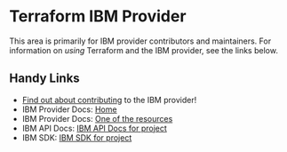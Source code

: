 # Terraform IBM Provider 
<!-- markdownlint-disable MD026 -->
This area is primarily for IBM provider contributors and maintainers. For information on _using_ Terraform and the IBM provider, see the links below.


## Handy Links
* [Find out about contributing](../../../CONTRIBUTING.md) to the IBM provider!
* IBM Provider Docs: [Home](https://registry.terraform.io/providers/IBM-Cloud/ibm/latest/docs)
* IBM Provider Docs: [One of the  resources](https://registry.terraform.io/providers/IBM-Cloud/ibm/latest/docs/resources/project_instance)
* IBM API Docs: [IBM API Docs for project](https://test.cloud.ibm.com/apidocs/projects)
* IBM  SDK: [IBM SDK for project](https://github.com/IBM/project-go-sdk)
